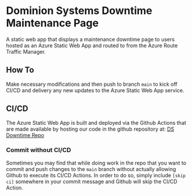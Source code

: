 
# Dominion Systems Downtime Maintenance Page

A static web app that displays a maintenance downtime page to users 
hosted as an Azure Static Web App and routed to from the Azure Route 
Traffic Manager. 

## How To

Make necessary modifications and then push to branch `main` 
to kick off CI/CD and delivery any new updates to the Azure Static Web 
App service. 

## CI/CD

The Azure Static Web App is built and deployed via the Github Actions that 
are made available by hosting our code in the github repository at: 
[DS Downtime Repo](https://github.com/dominionsystems/dominionsystems.github.io)

### Commit without CI/CD

Sometimes you may find that while doing work in the repo that you want to 
commit and push changes to the `main` branch without actually allowing Github to 
execute its CI/CD Actions. In order to do so, simply include `[skip ci]` somewhere in
your commit message and Github will skip the CI/CD Action. 
